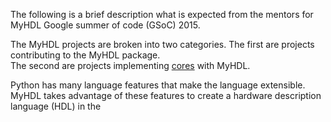 
<!--
   * Brief introduction
   * 
   * 
-->

The following is a brief description what is expected from 
the mentors for MyHDL Google summer of code (GSoC) 2015.

The MyHDL projects are broken into two categories.  The 
first are projects contributing to the MyHDL package.  
The second are projects implementing [cores]() with MyHDL.

Python has many language features that make the language
extensible.  MyHDL takes advantage of these features to 
create a hardware description language (HDL) in the 